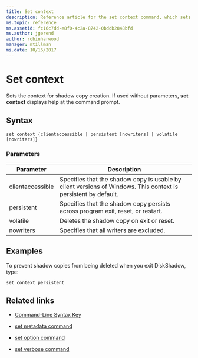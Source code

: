 ```yaml
---
title: Set context
description: Reference article for the set context command, which sets the context for shadow copy creation.
ms.topic: reference
ms.assetid: fc16c7dd-e8f0-4c2a-8742-0bddb2848bfd
ms.author: jgerend
author: robinharwood
manager: mtillman
ms.date: 10/16/2017
---
```


# Set context

Sets the context for shadow copy creation. If used without parameters, **set context** displays help at the command prompt.

## Syntax

```
set context {clientaccessible | persistent [nowriters] | volatile [nowriters]}
```

### Parameters

| Parameter | Description |
|--|--|
| clientaccessible | Specifies that the shadow copy is usable by client versions of Windows. This context is persistent by default. |
| persistent | Specifies that the shadow copy persists across program exit, reset, or restart. |
| volatile | Deletes the shadow copy on exit or reset. |
| nowriters | Specifies that all writers are excluded. |

## Examples

To prevent shadow copies from being deleted when you exit DiskShadow, type:

```
set context persistent
```

## Related links

- [Command-Line Syntax Key](command-line-syntax-key.md)

- [set metadata command](set-metadata.md)

- [set option command](set-option.md)

- [set verbose command](set-verbose.md)
